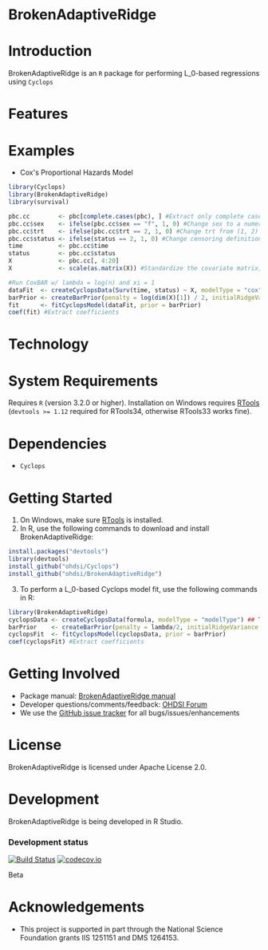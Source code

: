 BrokenAdaptiveRidge
=======

<!--
[![CRAN_Status_Badge](http://www.r-pkg.org/badges/version/Cyclops)](https://CRAN.R-project.org/package=Cyclops)
-->

Introduction
============

BrokenAdaptiveRidge is an `R` package for performing L_0-based regressions using `Cyclops`

Features
========

Examples
========
 * Cox's Proportional Hazards Model
 ```r
 library(Cyclops)
 library(BrokenAdaptiveRidge)
 library(survival)
 
pbc.cc        <- pbc[complete.cases(pbc), ] #Extract only complete cases
pbc.cc$sex    <- ifelse(pbc.cc$sex == "f", 1, 0) #Change sex to a numeric
pbc.cc$trt    <- ifelse(pbc.cc$trt == 2, 1, 0) #Change trt from (1, 2) to (0, 1)
pbc.cc$status <- ifelse(status == 2, 1, 0) #Change censoring definition to transplant/dead (1) vs. censored (0)
time          <- pbc.cc$time 
status        <- pbc.cc$status
X             <- pbc.cc[, 4:20]
X             <- scale(as.matrix(X)) #Standardize the covariate matrix, X.

#Run CoxBAR w/ lambda = log(n) and xi = 1
dataFit  <- createCyclopsData(Surv(time, status) ~ X, modelType = "cox")
barPrior <- createBarPrior(penalty = log(dim(X)[1]) / 2, initialRidgeVariance = 0.5) 
fit      <- fitCyclopsModel(dataFit, prior = barPrior)
coef(fit) #Extract coefficients
 ```
 
Technology
============

System Requirements
===================
Requires `R` (version 3.2.0 or higher). Installation on Windows requires [RTools]( https://CRAN.R-project.org/bin/windows/Rtools/) (`devtools >= 1.12` required for RTools34, otherwise RTools33 works fine).

Dependencies
============
 * `Cyclops`

Getting Started
===============
1. On Windows, make sure [RTools](https://CRAN.R-project.org/bin/windows/Rtools/) is installed.
2. In R, use the following commands to download and install BrokenAdaptiveRidge:

  ```r
  install.packages("devtools")
  library(devtools)
  install_github("ohdsi/Cyclops") 
  install_github("ohdsi/BrokenAdaptiveRidge") 
  ```

3. To perform a L_0-based Cyclops model fit, use the following commands in R:

  ```r
  library(BrokenAdaptiveRidge)
  cyclopsData <- createCyclopsData(formula, modelType = "modelType") ## TODO: Update
  barPrior    <- createBarPrior(penalty = lambda/2, initialRidgeVariance = 2/xi) 
  cyclopsFit  <- fitCyclopsModel(cyclopsData, prior = barPrior)
  coef(cyclopsFit) #Extract coefficients
  ```
 
Getting Involved
================
* Package manual: [BrokenAdaptiveRidge manual](https://raw.githubusercontent.com/OHDSI/BrokenAdaptiveRidge/master/extras/BrokenAdaptiveRidge.pdf) 
* Developer questions/comments/feedback: <a href="http://forums.ohdsi.org/c/developers">OHDSI Forum</a>
* We use the <a href="../../issues">GitHub issue tracker</a> for all bugs/issues/enhancements
 
License
=======
BrokenAdaptiveRidge is licensed under Apache License 2.0.  

Development
===========
BrokenAdaptiveRidge is being developed in R Studio.

### Development status

[![Build Status](https://travis-ci.org/OHDSI/BrokenAdaptiveRidge.svg?branch=master)](https://travis-ci.org/OHDSI/BrokenAdaptiveRidge)
[![codecov.io](https://codecov.io/github/OHDSI/BrokenAdaptiveRidge/coverage.svg?branch=master)](https://codecov.io/github/OHDSI/BrokenAdaptiveRidge?branch=master)

Beta

Acknowledgements
================
- This project is supported in part through the National Science Foundation grants IIS 1251151 and DMS 1264153.


